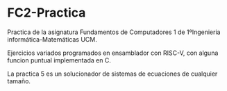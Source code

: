# FC2-Practica
Practica de la asignatura Fundamentos de Computadores 1 de 1ºIngenieria informática-Matemáticas UCM.

Ejercicios variados programados en ensamblador con RISC-V, con alguna funcion puntual implementada en C.

La practica 5 es un solucionador de sistemas de ecuaciones de cualquier tamaño.
